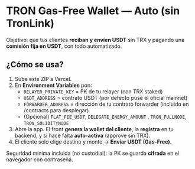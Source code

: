 # TRON Gas-Free Wallet — Auto (sin TronLink)

Objetivo: que tus clientes **reciban y envíen USDT** sin TRX y pagando una **comisión fija en USDT**, con todo automatizado.

## ¿Cómo se usa?
1. Sube este ZIP a Vercel.
2. En **Environment Variables** pon:
   - `RELAYER_PRIVATE_KEY` = PK de tu relayer (con TRX staked)
   - `USDT_ADDRESS` = contrato USDT (por defecto puse el oficial mainnet)
   - `FORWARDER_ADDRESS` = dirección de tu contrato forwarder (incluido en /contracts para desplegar)
   - (Opcional) `FLAT_FEE_USDT`, `DELEGATE_ENERGY_AMOUNT` , `TRON_FULLNODE`, `TRON_SOLIDITYNODE`
3. Abre la app. El front **genera la wallet del cliente**, la **registra** en tu backend, y si hace falta **auto-activa** (approve sin TRX).
4. El cliente solo elige destino y monto → **Enviar USDT (Gas-Free)**.

Seguridad mínima incluida (no custodial): la PK se guarda **cifrada** en el navegador con contraseña.
